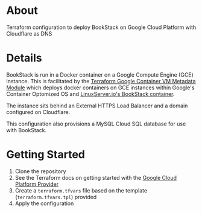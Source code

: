 # About
Terraform configuration to deploy BookStack on Google Cloud Platform with Cloudflare as DNS

# Details
BookStack is run in a Docker container on a Google Compute Engine (GCE) instance. This is facilitated by the [Terraform Google Container VM Metadata Module](https://github.com/terraform-google-modules/terraform-google-container-vm) which deploys docker containers on GCE instances within Google's Container Optomized OS and [LinuxServer.io's BookStack container](https://github.com/linuxserver/docker-bookstack).

The instance sits behind an External HTTPS Load Balancer and a domain configured on Cloudflare.

This configuration also provisions a MySQL Cloud SQL database for use with BookStack.

# Getting Started
1. Clone the repository
2. See the Terraform docs on getting started with the [Google Cloud Platform Provider](https://registry.terraform.io/providers/hashicorp/google/latest/docs)
3. Create a `terraform.tfvars` file based on the template (`terraform.tfvars.tpl`) provided
4. Apply the configuration